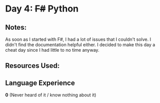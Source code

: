 # Day 4: ~~F#~~ Python

## Notes:
As soon as I started with F#, I had a lot of issues that I couldn't solve. I didn't find the documentation helpful either. I decided to make this day a cheat day since I had little to no time anyway.

## Resources Used:

## Language Experience
**0** (Never heard of it / know nothing about it)
